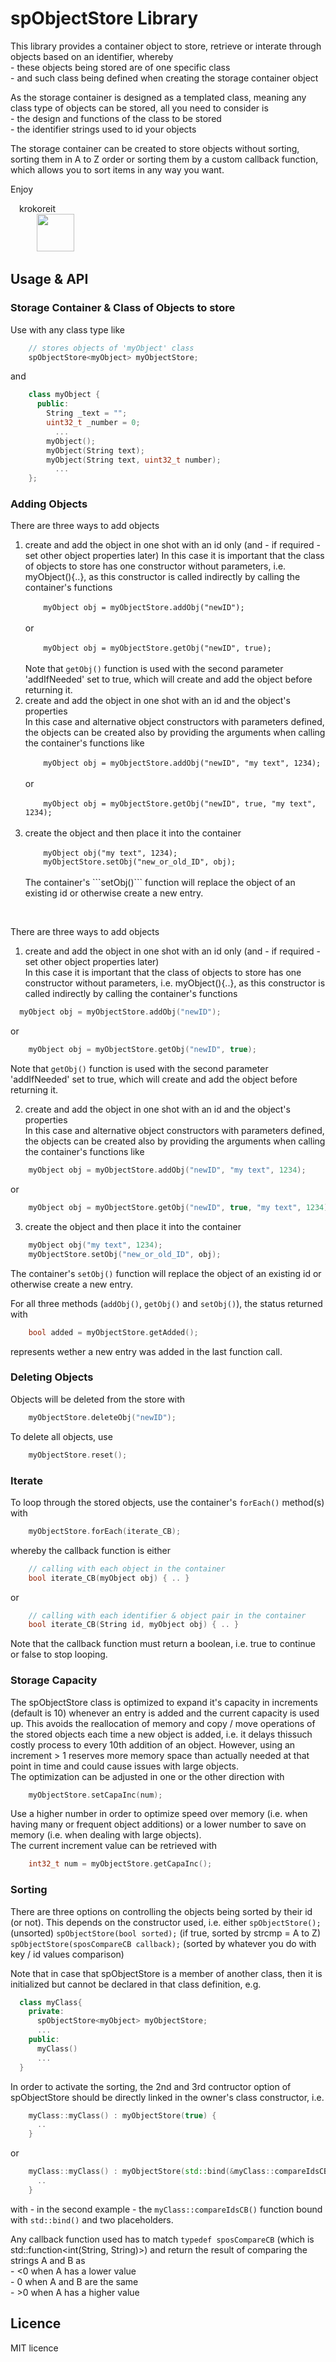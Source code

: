 # spObjectStore Library

This library provides a container object to store, retrieve or interate through objects based on an identifier, whereby  
\- these objects being stored are of one specific class  
\- and such class being defined when creating the storage container object

As the storage container is designed as a templated class, meaning any class type of objects can be stored, all you need to consider is  
\- the design and functions of the class to be stored  
\- the identifier strings used to id your objects

The storage container can be created to store objects without sorting, sorting them in A to Z order or sorting them by a custom callback function, which allows you to sort items in any way you want.


Enjoy

&emsp;krokoreit  
&emsp;&emsp;&emsp;<img src="assets/krokoreit03_Github.png" width="60"/>




## Usage & API

### Storage Container & Class of Objects to store
Use with any class type like

```cpp
    // stores objects of 'myObject' class
    spObjectStore<myObject> myObjectStore;
```

and

```cpp
    class myObject {
      public:
        String _text = "";
        uint32_t _number = 0;
          ...
        myObject();
        myObject(String text);
        myObject(String text, uint32_t number);
          ...
    };
```

### Adding Objects


There are three ways to add objects
 <ol type="1">
  <li>create and add the object in one shot with an id only (and - if required - set other object properties later)  
In this case it is important that the class of objects to store has one constructor without parameters, i.e. myObject(){..}, as this constructor is called indirectly by calling the container's functions</br>
<code>
    myObject obj = myObjectStore.addObj("newID");
</code></br>
  or</br>
<code>
    myObject obj = myObjectStore.getObj("newID", true);
</code></br>
Note that <code>getObj()</code> function is used with the second parameter 'addIfNeeded' set to true, which will create and add the object before returning it.</br>
</li>
  <li>create and add the object in one shot with an id and the object's properties</br>
In this case and alternative object constructors with parameters defined, the objects can be created also by providing the arguments when calling the container's functions like</br>
<code>
    myObject obj = myObjectStore.addObj("newID", "my text", 1234);
</code></br>
or</br>
<code>
    myObject obj = myObjectStore.getObj("newID", true, "my text", 1234);
</code></br>
</li>
  <li>create the object and then place it into the container</br>
<code>
    myObject obj("my text", 1234);
    myObjectStore.setObj("new_or_old_ID", obj);
</code></br>
The container's ```setObj()``` function will replace the object of an existing id or otherwise create a new entry.
</li>
</ol></br>

There are three ways to add objects

1) create and add the object in one shot with an id only (and - if required - set other object properties later)  
In this case it is important that the class of objects to store has one constructor without parameters, i.e. myObject(){..}, as this constructor is called indirectly by calling the container's functions  
  ```cpp
    myObject obj = myObjectStore.addObj("newID");
  ``` 
  or 
```cpp
    myObject obj = myObjectStore.getObj("newID", true);
```
Note that ```getObj()``` function is used with the second parameter 'addIfNeeded' set to true, which will create and add the object before returning it.

2) create and add the object in one shot with an id and the object's properties  
In this case and alternative object constructors with parameters defined, the objects can be created also by providing the arguments when calling the container's functions like

```cpp
    myObject obj = myObjectStore.addObj("newID", "my text", 1234);
```

or

```cpp
    myObject obj = myObjectStore.getObj("newID", true, "my text", 1234);
```

3) create the object and then place it into the container  

```cpp
    myObject obj("my text", 1234);
    myObjectStore.setObj("new_or_old_ID", obj);
```

The container's ```setObj()``` function will replace the object of an existing id or otherwise create a new entry.


For all three methods (```addObj()```, ```getObj()``` and ```setObj()```), the status returned with

```cpp
    bool added = myObjectStore.getAdded();
```

represents wether a new entry was added in the last function call.



### Deleting Objects 

Objects will be deleted from the store with

```cpp
    myObjectStore.deleteObj("newID");
```

To delete all objects, use

```cpp
    myObjectStore.reset();
```

### Iterate 

To loop through the stored objects, use the container's ```forEach()``` method(s) with

```cpp
    myObjectStore.forEach(iterate_CB);
```

whereby the callback function is either  
```cpp
    // calling with each object in the container
    bool iterate_CB(myObject obj) { .. }  
```
or

```cpp
    // calling with each identifier & object pair in the container
    bool iterate_CB(String id, myObject obj) { .. }  
```

Note that the callback function must return a boolean, i.e. true to continue or false to stop looping.

### Storage Capacity
The spObjectStore class is optimized to expand it's capacity in increments (default is 10) whenever an entry is added and the current capacity is used up. This avoids the reallocation of memory and copy / move operations of the stored objects each time a new object is added, i.e. it delays thissuch costly process to every 10th addition of an object. However, using an increment > 1 reserves more memory space than actually needed at that point in time and could cause issues with large objects.  
The optimization can be adjusted in one or the other direction with 
```cpp
    myObjectStore.setCapaInc(num);
```
Use a higher number in order to optimize speed over memory (i.e. when having many or frequent object additions) or a lower number to save on memory (i.e. when dealing with large objects).  
The current increment value can be retrieved with
```cpp
    int32_t num = myObjectStore.getCapaInc();
```

### Sorting

There are three options on controlling the objects being sorted by their id (or not). This depends on the constructor used, i.e. either
```spObjectStore();```  (unsorted)
```spObjectStore(bool sorted);```  (if true, sorted by strcmp = A to Z)
```spObjectStore(sposCompareCB callback);```  (sorted by whatever you do with key / id values comparison)

Note that in case that spObjectStore is a member of another class, then it is initialized but cannot be declared in that class definition, e.g.
```cpp
  class myClass{
    private:
      spObjectStore<myObject> myObjectStore;
      ...
    public:
      myClass()
      ...
  }
```

In order to activate the sorting, the 2nd and 3rd contructor option of spObjectStore should be directly linked in the owner's class constructor, i.e.
```cpp
    myClass::myClass() : myObjectStore(true) {
      .. 
    }
``` 
or
```cpp
    myClass::myClass() : myObjectStore(std::bind(&myClass::compareIdsCB, this, std::placeholders::_1, std::placeholders::_2)) { 
      ..
    }
```
with - in the second example - the ```myClass::compareIdsCB()``` function bound with ```std::bind()``` and two placeholders.


Any callback function used has to match ```typedef sposCompareCB``` (which is std::function<int(String, String)>) and return the result of comparing the strings A and B as  
\- &lt;0 when A has a lower value  
\- 0 when A and B are the same  
\- &gt;0 when A has a higher value


## Licence
MIT licence

